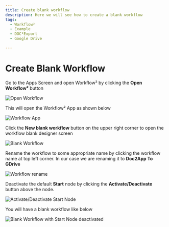 ```yaml
---
title: Create blank workflow
description: Here we will see how to create a blank workflow
tags:
  - Workflow²
  - Example
  - DOC²Export
  - Google Drive

---
```


# Create Blank Workflow

Go to the Apps Screen and open Workflow² by clicking the **Open Workflow²** button

![Open Workflow](/_images/example/gdrive/image1.png)

This will open the Workflow² App as shown below

![Workflow App](/_images/example/gdrive/image2.png)

Click the **New blank workflow** button on the upper right corner to open the workflow blank designer screen

![Blank Workflow](/_images/example/gdrive/image3.png)

Rename the workflow to some appropriate name by clicking the workflow name at top left corner. In our case we are renaming it to **Doc2App To GDrive**

![Workflow rename](/_images/example/gdrive/image6.png)

Deactivate the default **Start**  node by clicking the **Activate/Deactivate** button above the node.

![Activate/Deactivate Start Node](/_images/example/gdrive/image5.png)

You will have a blank workflow like below

![Blank Workflow with Start Node deactivated](/_images/example/gdrive/image7.png)
